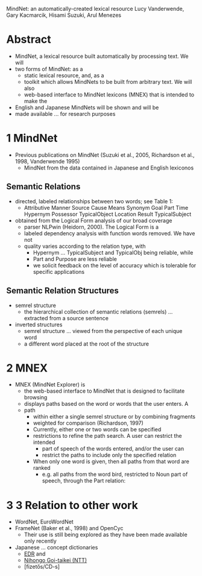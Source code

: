 MindNet: an automatically-created lexical resource
Lucy Vanderwende, Gary Kacmarcik, Hisami Suzuki, Arul Menezes

# Abstract

* MindNet, a lexical resource built automatically by processing text. We will
* two forms of MindNet: as a
  * static lexical resource, and, as a
  * toolkit which allows MindNets to be built from arbitrary text. We will also
  * web-based interface to MindNet lexicons (MNEX) that is intended to make the
* English and Japanese MindNets will be shown and will be
* made available ... for research purposes

# 1 MindNet

* Previous publications on MindNet
  (Suzuki et al., 2005, Richardson et al., 1998, Vanderwende 1995)
  * MindNet from the data contained in Japanese and English lexiconos

## Semantic Relations

* directed, labeled relationships between two words; see Table 1:
  * Attributive Manner Source Cause Means Synonym Goal Part Time Hypernym
    Possessor TypicalObject Location Result TypicalSubject
* obtained from the Logical Form analysis of our broad coverage
  * parser NLPwin (Heidorn, 2000). The Logical Form is a
  * labeled dependency analysis with function words removed. We have not
  * quality varies according to the relation type, with
    * Hypernym ... TypicalSubject and TypicalObj being reliable, while
    * Part and Purpose are less reliable
    * we solicit feedback on the level of accuracy which is tolerable for
      specific applications

## Semantic Relation Structures

* semrel structure
  * the hierarchical collection of semantic relations (semrels) ... extracted
    from a source sentence
* inverted structures
  * semrel structure ... viewed from the perspective of each unique word
  * a different word placed at the root of the structure

# 2 MNEX

* MNEX (MindNet Explorer) is
  * the web-based interface to MindNet that is designed to facilitate browsing
  * displays paths based on the word or words that the user enters. A
  * path
    * within either a single semrel structure or by combining fragments
    * weighted for comparison (Richardson, 1997)
    * Currently, either one or two words can be specified
    * restrictions to refine the path search. A user can restrict the intended
      * part of speech of the words entered, and/or the user can
      * restrict the paths to include only the specified relation
    * When only one word is given, then all paths from that word are ranked
      * e.g. all paths from the word bird, restricted to Noun part of speech,
        through the Part relation:

# 3 3 Relation to other work

* WordNet, EuroWordNet
* FrameNet (Baker et al., 1998) and OpenCyc
  * Their use is still being explored as they have been made available only
    recently
* Japanese ... concept dictionaries
  * [EDR](http://www2.nict.go.jp/ipp/EDR/ENG/indexTop.html) and 
  * [Nihongo Goi-taikei (NTT)](http://citeseerx.ist.psu.edu/viewdoc/summary?doi=10.1.1.357.8460)
  * [fizetős/CD-s]
